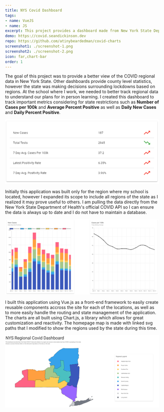 ```yaml
---
title: NYS Covid Dashboard
tags: 
- name: VueJS
- name: JS
excerpt: This project provides a dashboard made from New York State Department of Health data to visualize COVID-19 cases. The goal of this project was to provide a better view of the regional data, as most other visualizations only gave information by county.
demo: https://covid.seandickinson.dev
repo: https://github.com/atinybeardedman/covid-charts
screenshot1: ./screenshot-1.png
screenshot2: ./screenshot-2.png
icon: far,chart-bar
order: 1
---
```

The goal of this project was to provide a better view of the COVID regional data in New York State. Other dashboards provide county level statistics, however the state was making decisions surrounding lockdowns based on regions. At the school where I work, we needed to better track regional data to understand our plans for in person learning. I created this dashboard to track important metrics considering for state restrictions such as **Number of Cases per 100k** and **Average Percent Positive** as well as **Daily New Cases** and **Daily Percent Positive**. 

![Fig. 1 - Table of metrics](./table.png)

Initially this application was built only for the region where my school is located, however I expanded its scope to include all regions of the state as I realized it may prove useful to others. I am pulling the data directly from the New York State Department of Health's official COVID API so I can ensure the data is always up to date and I do not have to maintain a database. 

![Fig. 2 - Example charts of regional case data](./charts.png)

I built this application using Vue.js as a front-end framework to easily create reusable components accross the site for each of the locations, as well as to more easily handle the routing and state management of the application. The charts are all built using Chart.js, a library which allows for great customization and reactivity. The homepage map is made with linked svg paths that I modified to show the regions used by the state during this time.

![Fig. 3 - Interactive linked svg map of New York Regions](./map.png)


